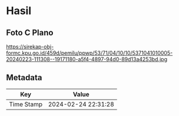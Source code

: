 # Hasil

## Foto C Plano

https://sirekap-obj-formc.kpu.go.id/459d/pemilu/ppwp/53/71/04/10/10/5371041010005-20240223-111308--19171180-a5f4-4897-94d0-89d13a4253bd.jpg


## Metadata

| Key        | Value               |
| ---------- | ------------------- |
| Time Stamp | 2024-02-24 22:31:28 |



